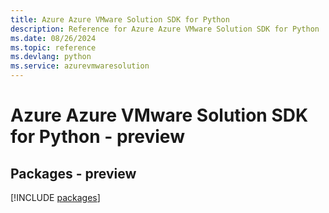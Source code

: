 ```yaml
---
title: Azure Azure VMware Solution SDK for Python
description: Reference for Azure Azure VMware Solution SDK for Python
ms.date: 08/26/2024
ms.topic: reference
ms.devlang: python
ms.service: azurevmwaresolution
---
```

# Azure Azure VMware Solution SDK for Python - preview
## Packages - preview
[!INCLUDE [packages](azure-vmware-solution-index.md)]